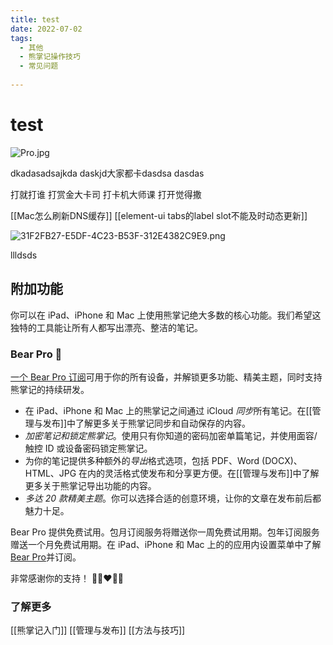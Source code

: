 ```yaml
---
title: test
date: 2022-07-02
tags:
  - 其他 
  - 熊掌记操作技巧 
  - 常见问题 
 
---
```


#  test 
![Pro.jpg](/notes/note_images/63C211F7-626C-404F-9940-10E1E620CCF3-1452-00003AECE09594CC/Pro.jpg)

dkadasadsajkda 
daskjd大家都卡dasdsa dasdas

打就打谁
打赏金大卡司
打卡机大师课
打开觉得撒

[[Mac怎么刷新DNS缓存]]
[[element-ui tabs的label slot不能及时动态更新]]

![31F2FB27-E5DF-4C23-B53F-312E4382C9E9.png](/notes/note_images/61F85D9D-C0AE-40AB-9436-5AFC7DA62A8A-1452-00003B2BB2073477/31F2FB27-E5DF-4C23-B53F-312E4382C9E9.png)

llldsds 
## 附加功能
你可以在 iPad、iPhone 和 Mac 上使用熊掌记绝大多数的核心功能。我们希望这独特的工具能让所有人都写出漂亮、整洁的笔记。

### Bear Pro 🚀
[一个 Bear Pro 订阅](bear://x-callback-url/open-bear-pro)可用于你的所有设备，并解锁更多功能、精美主题，同时支持熊掌记的持续研发。

* 在 iPad、iPhone 和 Mac 上的熊掌记之间通过 iCloud *同步*所有笔记。在[[管理与发布]]中了解更多关于熊掌记同步和自动保存的内容。
* *加密笔记和锁定熊掌记*。使用只有你知道的密码加密单篇笔记，并使用面容/触控 ID 或设备密码锁定熊掌记。
* 为你的笔记提供多种额外的*导出*格式选项，包括 PDF、Word (DOCX)、HTML、JPG 在内的灵活格式使发布和分享更方便。在[[管理与发布]]中了解更多关于熊掌记导出功能的内容。
* *多达 20 款精美主题*。你可以选择合适的创意环境，让你的文章在发布前后都魅力十足。

Bear Pro 提供免费试用。包月订阅服务将赠送你一周免费试用期。包年订阅服务赠送一个月免费试用期。在 iPad、iPhone 和 Mac 上的的应用内设置菜单中了解[Bear Pro](bear://x-callback-url/open-bear-pro)并订阅。

非常感谢你的支持！
🐻🎉❤️📝😊

### 了解更多
[[熊掌记入门]]
[[管理与发布]]
[[方法与技巧]]

